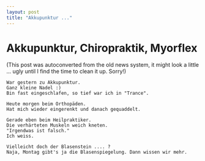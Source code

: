 ```yaml
---
layout: post
title: "Akkupunktur ..."
---
```

<h1>Akkupunktur, Chiropraktik, Myorflex</h1>
(This post was autoconverted from the old news system,
it might look a little ... ugly until I find the time
to clean it up.
Sorry!)

    War gestern zu Akkupunktur.
    Ganz kleine Nadel :)
    Bin fast eingeschlafen, so tief war ich in "Trance".
    
    Heute morgen beim Orthopäden.
    Hat mich wieder eingerenkt und danach gequaddelt.
    
    Gerade eben beim Heilpraktiker.
    Die verhärteten Muskeln weich kneten.
    "Irgendwas ist falsch."
    Ich weiss.
    
    Vielleicht doch der Blasenstein .... ?
    Naja, Montag gibt's ja die Blasenspiegelung. Dann wissen wir mehr.
    

